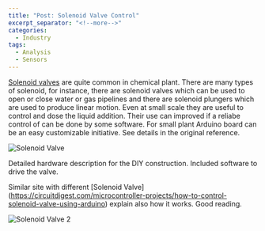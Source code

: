 ```yaml
---
title: "Post: Solenoid Valve Control"
excerpt_separator: "<!--more-->"
categories:
  - Industry
tags:
  - Analysis
  - Sensors
---
```


[Solenoid valves](https://bc-robotics.com/tutorials/controlling-a-solenoid-valve-with-arduino/) are quite common in chemical plant. There are many types of solenoid, for instance, there are solenoid valves which can be used to open or close water or gas pipelines and there are solenoid plungers which are used to produce linear motion. Even at small scale they are useful to control and dose the liquid addition. Their use can improved if a reliabe control of can be done by some software. For small plant Arduino board can be an easy customizable initiative. See details in the original reference.

![Solenoid Valve](https://bc-robotics.com/wp-content/uploads/2015/07/solenoid-13-1024x678.jpg)

Detailed hardware description for the DIY construction. Included software to drive the valve.

Similar site with different [Solenoid Valve] (https://circuitdigest.com/microcontroller-projects/how-to-control-solenoid-valve-using-arduino) explain also how it works. Good reading.

![Solenoid Valve 2](https://circuitdigest.com/sites/default/files/inlineimages/u1/Solenoid-Valve.png)






